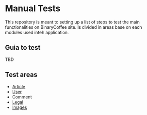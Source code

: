# Manual Tests

This repository is meant to setting up a list of steps to test the main functionalities on BinaryCoffee site.
Is divided in areas base on each modules used inteh application.

## Guia to test

TBD

## Test areas

- [Article](./article.md)
- [User](./user.md)
- Comment
- [Legal](./legal.md)
- [Images](./images.md)
